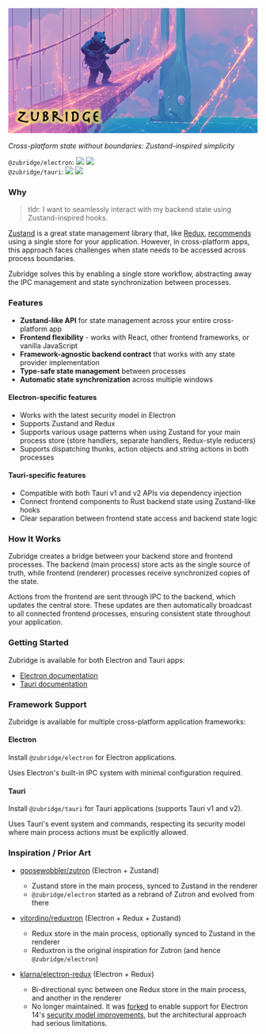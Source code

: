 <picture>
  <img alt="zubridge hero image" src="./resources/zubridge-hero.png" onerror="this.style.display='none';document.getElementById('fallback-title').style.display='block'"/>
</picture>

<h1 id="fallback-title" style="display:none">Zubridge</h1>

_Cross-platform state without boundaries: Zustand-inspired simplicity_

`@zubridge/electron`: <a href="https://www.npmjs.com/package/@zubridge/electron" alt="NPM Version">
<img src="https://img.shields.io/npm/v/@zubridge/electron" /></a>
<a href="https://www.npmjs.com/package/@zubridge/electron" alt="NPM Downloads">
<img src="https://img.shields.io/npm/dw/@zubridge/electron" /></a> \
`@zubridge/tauri`: <a href="https://www.npmjs.com/package/@zubridge/tauri" alt="NPM Version">
<img src="https://img.shields.io/npm/v/@zubridge/tauri" /></a>
<a href="https://www.npmjs.com/package/@zubridge/tauri" alt="NPM Downloads">
<img src="https://img.shields.io/npm/dw/@zubridge/tauri" /></a>

### Why

> tldr: I want to seamlessly interact with my backend state using Zustand-inspired hooks.

[Zustand](https://github.com/pmndrs/zustand) is a great state management library that, like [Redux](https://redux.js.org/tutorials/fundamentals/part-4-store#redux-store), [recommends](https://zustand.docs.pmnd.rs/guides/flux-inspired-practice#recommended-patterns) using a single store for your application. However, in cross-platform apps, this approach faces challenges when state needs to be accessed across process boundaries.

Zubridge solves this by enabling a single store workflow, abstracting away the IPC management and state synchronization between processes.

### Features

- **Zustand-like API** for state management across your entire cross-platform app
- **Frontend flexibility** - works with React, other frontend frameworks, or vanilla JavaScript
- **Framework-agnostic backend contract** that works with any state provider implementation
- **Type-safe state management** between processes
- **Automatic state synchronization** across multiple windows

#### Electron-specific features

- Works with the latest security model in Electron
- Supports Zustand and Redux
- Supports various usage patterns when using Zustand for your main process store (store handlers, separate handlers, Redux-style reducers)
- Supports dispatching thunks, action objects and string actions in both processes

#### Tauri-specific features

- Compatible with both Tauri v1 and v2 APIs via dependency injection
- Connect frontend components to Rust backend state using Zustand-like hooks
- Clear separation between frontend state access and backend state logic

### How It Works

Zubridge creates a bridge between your backend store and frontend processes. The backend (main process) store acts as the single source of truth, while frontend (renderer) processes receive synchronized copies of the state.

Actions from the frontend are sent through IPC to the backend, which updates the central store. These updates are then automatically broadcast to all connected frontend processes, ensuring consistent state throughout your application.

### Getting Started

Zubridge is available for both Electron and Tauri apps:

- [Electron documentation](./packages/electron/docs/getting-started.md)
- [Tauri documentation](./packages/tauri/docs/getting-started.md)

### Framework Support

Zubridge is available for multiple cross-platform application frameworks:

#### Electron

Install `@zubridge/electron` for Electron applications.

Uses Electron's built-in IPC system with minimal configuration required.

#### Tauri

Install `@zubridge/tauri` for Tauri applications (supports Tauri v1 and v2).

Uses Tauri's event system and commands, respecting its security model where main process actions must be explicitly allowed.

### Inspiration / Prior Art

- [goosewobbler/zutron](https://github.com/goosewobbler/zutron) (Electron + Zustand)

  - Zustand store in the main process, synced to Zustand in the renderer
  - `@zubridge/electron` started as a rebrand of Zutron and evolved from there

- [vitordino/reduxtron](https://github.com/vitordino/reduxtron) (Electron + Redux + Zustand)

  - Redux store in the main process, optionally synced to Zustand in the renderer
  - Reduxtron is the original inspiration for Zutron (and hence `@zubridge/electron`)

- [klarna/electron-redux](https://github.com/klarna/electron-redux) (Electron + Redux)
  - Bi-directional sync between one Redux store in the main process, and another in the renderer
  - No longer maintained. It was [forked](https://github.com/goosewobbler/electron-redux) to enable support for Electron 14's [security model improvements](https://github.com/klarna/electron-redux/issues/317), but the architectural approach had serious limitations.
